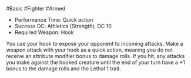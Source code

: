 #Basic #Fighter #Armed
 
- Performance Time: Quick action
- Success DC: Athletics (Strength), DC 10
- Required Weapon: Hook
 
You use your hook to expose your opponent to incoming attacks. Make a weapon attack with your hook as a quick action, meaning you do not receive an attribute modifier bonus to damage rolls.
If you hit, any attacks you make against the hooked creature until the end of your turn have a +1 bonus to the damage rolls and the Lethal 1 trait.
